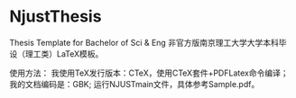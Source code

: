 # NjustThesis
Thesis  Template for Bachelor of Sci & Eng 
非官方版南京理工大学大学本科毕设（理工类）LaTeX模板。

使用方法：
我使用TeX发行版本：CTeX，使用CTeX套件+PDFLatex命令编译；
我的⽂档编码是：GBK;
运行NJUSTmain文件，具体参考Sample.pdf。
